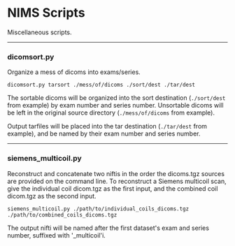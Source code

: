 # NIMS Scripts
Miscellaneous scripts.

---


### dicomsort.py

Organize a mess of dicoms into exams/series.

    dicomsort.py tarsort ./mess/of/dicoms ./sort/dest ./tar/dest

The sortable dicoms will be organized into the sort destination (`./sort/dest`
from example) by exam number and series number.  Unsortable dicoms will be
left in the original source directory (`./mess/of/dicoms` from example).

Output tarfiles will be placed into the tar destination (`./tar/dest`
from example), and be named by their exam number and series number.

---

### siemens_multicoil.py

Reconstruct and concatenate two niftis in the order the dicoms.tgz sources are
provided on the command line. To reconstruct a Siemens multicoil scan, give the
individual coil dicom.tgz as the first input, and the combined coil dicom.tgz as the
second input.

	siemens_multicoil.py ./path/to/individual_coils_dicoms.tgz ./path/to/combined_coils_dicoms.tgz

The output nifti will be named after the first dataset's exam and series number, suffixed with '_multicoil'i.

